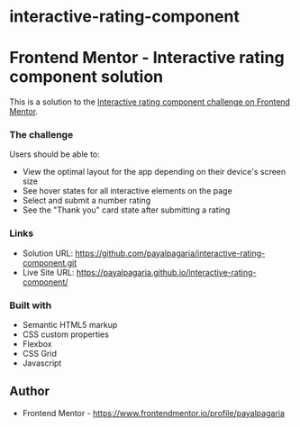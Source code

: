 # interactive-rating-component
# Frontend Mentor - Interactive rating component solution

This is a solution to the [Interactive rating component challenge on Frontend Mentor](https://www.frontendmentor.io/challenges/interactive-rating-component-koxpeBUmI). 

### The challenge

Users should be able to:

- View the optimal layout for the app depending on their device's screen size
- See hover states for all interactive elements on the page
- Select and submit a number rating
- See the "Thank you" card state after submitting a rating


### Links

- Solution URL: https://github.com/payalpagaria/interactive-rating-component.git
- Live Site URL: https://payalpagaria.github.io/interactive-rating-component/


### Built with

- Semantic HTML5 markup
- CSS custom properties
- Flexbox
- CSS Grid
- Javascript

## Author


- Frontend Mentor - https://www.frontendmentor.io/profile/payalpagaria

